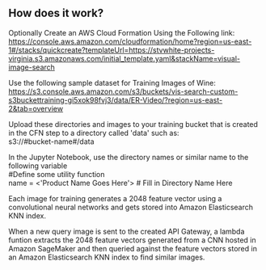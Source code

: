 ## How does it work?

Optionally Create an AWS Cloud Formation Using the Following link:<br/>
https://console.aws.amazon.com/cloudformation/home?region=us-east-1#/stacks/quickcreate?templateUrl=https://stvwhite-projects-virginia.s3.amazonaws.com/initial_template.yaml&stackName=visual-image-search

Use the following sample dataset for Training Images of Wine:<br/>
https://s3.console.aws.amazon.com/s3/buckets/vis-search-custom-s3buckettraining-gi5xok98fvj3/data/ER-Video/?region=us-east-2&tab=overview

Upload these directories and images to your training bucket that is created in the CFN step to a directory called 'data' such as:<br/>
s3://#bucket-name#/data

In the Jupyter Notebook, use the directory names or similar name to the following variable <br/>
#Define some utility function<br/>
name = <'Product Name Goes Here'>  # Fill in Directory Name Here

Each image for training generates a 2048 feature vector using a convolutional neural networks and gets stored into Amazon Elasticsearch KNN index.

When a new query image is sent to the created API Gateway, a lambda funtion extracts the 2048 feature vectors generated from a CNN hosted in Amazon SageMaker and then queried against the feature vectors stored in an Amazon Elasticsearch KNN index to find similar images.




